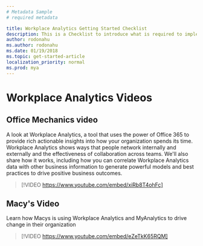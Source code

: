 ```yaml
---
# Metadata Sample
# required metadata

title: Workplace Analytics Getting Started Checklist
description: This is a Checklist to introduce what is required to implement Workplace Analytics for your Organization
author: rodonahu
ms.author: rodonahu
ms.date: 01/19/2018
ms.topic: get-started-article
localization_priority: normal 
ms.prod: mya
---
```

# Workplace Analytics Videos

## Office Mechanics video
A look at Workplace Analytics, a tool that uses the power of Office 365 to provide rich actionable insights into how your organization spends its time. Workplace Analytics shows ways that people network internally and externally and the effectiveness of collaboration across teams. We'll also share how it works, including how you can correlate Workplace Analytics data with other business information to generate powerful models and best practices to drive positive business outcomes.

> [!VIDEO https://www.youtube.com/embed/xiRb8T4ohFc]


## Macy's Video
Learn how Macys is using Workplace Analytics and MyAnalytics to drive change in their organization
> [!VIDEO https://www.youtube.com/embed/eZeTkK65RQM]
